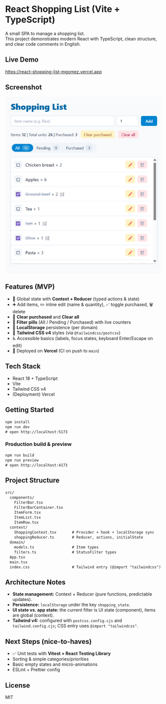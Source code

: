 # React Shopping List (Vite + TypeScript)

A small SPA to manage a shopping list.  
This project demonstrates modern React with TypeScript, clean structure, and clear code comments in English.

## Live Demo
https://react-shopping-list-mgomez.vercel.app

## Screenshot
<p align="center">
  <img src="docs/screenshot.png" width="900" alt="Shopping List app screenshot" />
</p>

## Features (MVP)
- 🧠 Global state with **Context + Reducer** (typed actions & state)
- ➕ Add items, ✏️ inline edit (name & quantity), ✅ toggle purchased, 🗑️ delete
- 🧹 **Clear purchased** and **Clear all**
- 🔎 **Filter pills** (All / Pending / Purchased) with live counters
- 💾 **LocalStorage** persistence (per domain)
- 🎨 **Tailwind CSS v4** styles (via `@tailwindcss/postcss`)
- ♿ Accessible basics (labels, focus states, keyboard Enter/Escape on edit)
- 🚀 Deployed on **Vercel** (CI on push to `main`)

## Tech Stack
- React 18 + TypeScript
- Vite
- Tailwind CSS v4
- (Deployment) Vercel

## Getting Started

    npm install
    npm run dev
    # open http://localhost:5173

### Production build & preview

    npm run build
    npm run preview
    # open http://localhost:4173

## Project Structure

    src/
      components/
        FilterBar.tsx
        FilterBarContainer.tsx
        ItemForm.tsx
        ItemList.tsx
        ItemRow.tsx
      context/
        ShoppingContext.tsx       # Provider + hook + localStorage sync
        shoppingReducer.ts        # Reducer, actions, initialState
      domain/
        models.ts                 # Item types
        filters.ts                # StatusFilter types
      App.tsx
      main.tsx
      index.css                   # Tailwind entry (@import "tailwindcss")

## Architecture Notes
- **State management:** Context + Reducer (pure functions, predictable updates).
- **Persistence:** `localStorage` under the key `shopping_state`.
- **UI state vs. app state:** the current filter is UI state (component), items are global (context).
- **Tailwind v4:** configured with `postcss.config.cjs` and `tailwind.config.cjs`; CSS entry uses `@import "tailwindcss"`.

## Next Steps (nice-to-haves)
- ✅ Unit tests with **Vitest + React Testing Library**
- Sorting & simple categories/priorities
- Basic empty states and micro-animations
- ESLint + Prettier config

## License
MIT
